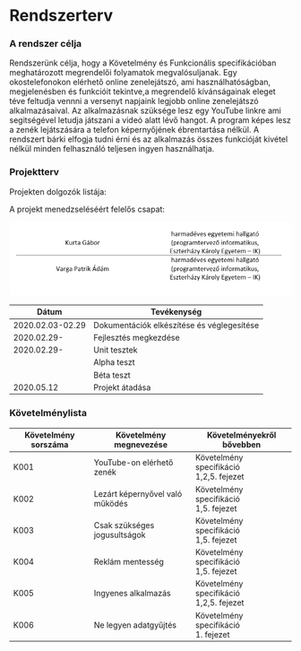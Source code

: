 # Rendszerterv

### A rendszer célja
Rendszerünk célja, hogy a Követelmény és Funkcionális specifikációban meghatározott megrendelői folyamatok megvalósuljanak.
Egy okostelefonokon elérhető online zenelejátszó, ami használhatóságban, megjelenésben és funkcióit tekintve,a megrendelő
kívánságainak eleget téve feltudja vennni a versenyt napjaink legjobb online zenelejátszó alkalmazásaival. Az alkalmazásnak
szüksége lesz egy YouTube linkre ami segitségével letudja játszani a videó alatt lévő hangot. A program képes lesz a zenék
lejátszására a telefon képernyőjének ébrentartása nélkül. A rendszert bárki elfogja tudni érni és az alkalmazás összes funkcióját
kivétel nélkül minden felhasználó teljesen ingyen használhatja.

### Projektterv
Projekten dolgozók listája:


A projekt menedzseléséért felelős csapat:

![ProjektenDolgozók](/Pictures/Managers.png)

|  Dátum | Tevékenység  |  
|-----------------------|--------------------------|
|    2020.02.03-02.29   | Dokumentációk elkészítése és véglegesítése | 
|         2020.02.29-         |Fejlesztés megkezdése|
|         2020.02.29-         |Unit tesztek| 
|                |Alpha teszt|
|                |Béta teszt|
|         2020.05.12         |Projekt átadása|


### Követelménylista

|  Követelmény sorszáma | Követelmény megnevezése  | Követelményekről bővebben | 
|-----------------------|--------------------------|---------------------------|
|         K001          |YouTube-on elérhető zenék |         Követelmény specifikáció <br/> 1,2,5. fejezet     |
|         K002          |Lezárt képernyővel való működés|     Követelmény specifikáció <br/> 1,5. fejezet    |                       
|         K003          |Csak szükséges <br/> jogusultságok|     Követelmény specifikáció <br/> 1,5. fejezet         |                       
|         K004          |Reklám mentesség|     Követelmény specifikáció <br/> 1,5. fejezet      |                       
|         K005          |Ingyenes alkalmazás|     Követelmény specifikáció <br/> 1,2,5. fejezet      |                       
|         K006          |Ne legyen adatgyűjtés|    Követelmény specifikáció <br/> 1. fejezet      |                       
